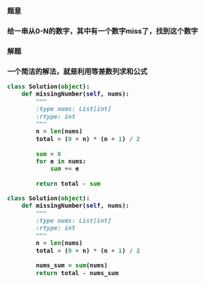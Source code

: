<h3>题意<h3>
<p>给一串从0-N的数字，其中有一个数字miss了，找到这个数字<p>


<h3>解题<h3>
<p>一个简洁的解法，就是利用等差数列求和公式<p>


```python
class Solution(object):
    def missingNumber(self, nums):
        """
        :type nums: List[int]
        :rtype: int
        """
        n = len(nums)
        total = (0 + n) * (n + 1) / 2
        
        sum = 0
        for e in nums:
            sum += e
        
        return total - sum
```

```python
class Solution(object):
    def missingNumber(self, nums):
        """
        :type nums: List[int]
        :rtype: int
        """
        n = len(nums)
        total = (0 + n) * (n + 1) / 2
        
        nums_sum = sum(nums)
        return total - nums_sum
```
